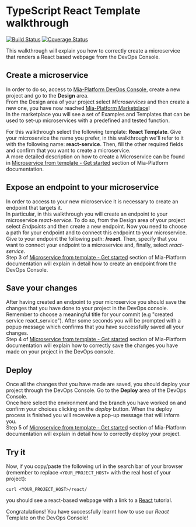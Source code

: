 # TypeScript React Template walkthrough

[![Build Status][github-actions-svg]][github-actions]
[![Coverage Status][coverall-svg]][coverall-io]

This walkthrough will explain you how to correctly create a microservice that renders a React based webpage from the DevOps Console.

## Create a microservice

In order to do so, access to [Mia-Platform DevOps Console](https://console.cloud.mia-platform.eu/login), create a new project and go to the **Design** area.  
From the Design area of your project select _Microservices_ and then create a new one, you have now reached [Mia-Platform Marketplace](https://docs.mia-platform.eu/development_suite/api-console/api-design/marketplace/)!  
In the marketplace you will see a set of Examples and Templates that can be used to set-up microservices with a predefined and tested function.

For this walkthrough select the following template: **React Template**.
Give your microservice the name you prefer, in this walkthrough we'll refer to it with the following name: **react-service**. Then, fill the other required fields and confirm that you want to create a microservice.  
A more detailed description on how to create a Microservice can be found in [Microservice from template - Get started](https://docs.mia-platform.eu/development_suite/api-console/api-design/custom_microservice_get_started/#2-service-creation) section of Mia-Platform documentation.

## Expose an endpoint to your microservice

In order to access to your new microservice it is necessary to create an endpoint that targets it.  
In particular, in this walkthrough you will create an endpoint to your microservice *react-service*. To do so, from the Design area of your project select _Endpoints_ and then create a new endpoint.
Now you need to choose a path for your endpoint and to connect this endpoint to your microservice. Give to your endpoint the following path: **/react**. Then, specify that you want to connect your endpoint to a microservice and, finally, select *react-service*.  
Step 3 of [Microservice from template - Get started](https://docs.mia-platform.eu/development_suite/api-console/api-design/custom_microservice_get_started/#3-creating-the-endpoint) section of Mia-Platform documentation will explain in detail how to create an endpoint from the DevOps Console.

## Save your changes

After having created an endpoint to your microservice you should save the changes that you have done to your project in the DevOps console.  
Remember to choose a meaningful title for your commit (e.g "created service react_service"). After some seconds you will be prompted with a popup message which confirms that you have successfully saved all your changes.  
Step 4 of [Microservice from template - Get started](https://docs.mia-platform.eu/development_suite/api-console/api-design/custom_microservice_get_started/#4-save-the-project) section of Mia-Platform documentation will explain how to correctly save the changes you have made on your project in the DevOps console.

## Deploy

Once all the changes that you have made are saved, you should deploy your project through the DevOps Console. Go to the **Deploy** area of the DevOps Console.  
Once here select the environment and the branch you have worked on and confirm your choices clicking on the *deploy* button. When the deploy process is finished you will receveive a pop-up message that will inform you.  
Step 5 of [Microservice from template - Get started](https://docs.mia-platform.eu/development_suite/api-console/api-design/custom_microservice_get_started/#5-deploy-the-project-through-the-api-console) section of Mia-Platform documentation will explain in detail how to correctly deploy your project.

## Try it

Now, if you copy/paste the following url in the search bar of your browser (remember to replace `<YOUR_PROJECT_HOST>` with the real host of your project):

```shell
curl <YOUR_PROJECT_HOST>/react/
```

you should see a react-based webpage with a link to a [React](https://reactjs.org/) tutorial.

Congratulations! You have successfully learnt how to use our _React_ Template on the DevOps Console!

[github-actions]: https://github.com/mia-platform-marketplace/Typescript-React-App-Template/actions
[github-actions-svg]: https://github.com/mia-platform-marketplace/Typescript-React-App-Template/workflows/Node.js%20CI/badge.svg
[coverall-svg]: https://coveralls.io/repos/github/mia-platform-marketplace/Typescript-React-App-Template/badge.svg?branch=master
[coverall-io]: https://coveralls.io/github/mia-platform-marketplace/Typescript-React-App-Template?branch=master
